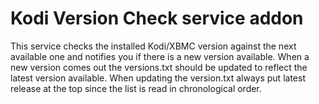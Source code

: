 Kodi Version Check service addon
=========================

This service checks the installed Kodi/XBMC version against the next available one and notifies you if there is a new version available.
When a new version comes out the versions.txt should be updated to reflect the latest version available.
When updating the version.txt always put latest release at the top since the list is read in chronological order.
